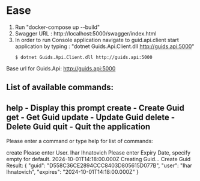 # Ease
1. Run "docker-compose up --build"
2. Swagger URL : http://localhost:5000/swagger/index.html
3. In order to run Console application navigate to guid.api.client start application by typing : "dotnet Guids.Api.Client.dll http://guids.api:5000"
    ```
    $ dotnet Guids.Api.Client.dll http://guids.api:5000

Base url for Guids.Api: http://guids.api:5000

List of available commands: 
---------------------------------
help - Display this prompt
create - Create Guid
get - Get Guid
update - Update Guid
delete - Delete Guid
quit - Quit the application
---------------------------------

Please enter a command or type help for list of commands:

create
Please enter User.
Ihar Ihnatovich
Please enter Expiry Date, specify empty for default.
2024-10-01T14:18:00.000Z
Creating Guid...
Create Guid Result: {
  "guid": "D558C36CE2894CCC8403D805615D077B",
  "user": "Ihar Ihnatovich",
  "expires": "2024-10-01T14:18:00.000Z"
}
```

